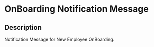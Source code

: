 # OnBoarding Notification Message

## Description

Notification Message for New Employee OnBoarding.
